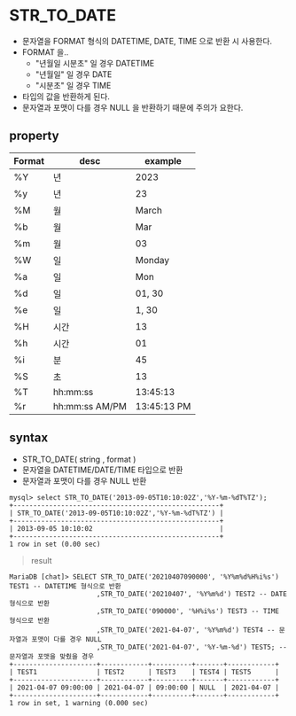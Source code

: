 # STR_TO_DATE
+ 문자열을 FORMAT 형식의 DATETIME, DATE, TIME 으로 반환 시 사용한다.
+ FORMAT 을..
  + "년월일 시분초" 일 경우 DATETIME
  + "년월일" 일 경우 DATE
  + "시분초" 일 경우 TIME
+ 타입의 값을 반환하게 된다.
+ 문자열과 포맷이 다를 경우 NULL 을 반환하기 때문에 주의가 요한다.

## property
| Format | desc | example |
|--------|------|---------|
| %Y | 년 | 2023 |
| %y | 년 | 23 |
| %M | 월 | March |
| %b | 월 | Mar |
| %m | 월 | 03 |
| %W | 일 | Monday |
| %a | 일 | Mon |
| %d | 일 | 01, 30 |
| %e | 일 | 1, 30 |
| %H | 시간 | 13 |
| %h | 시간 | 01 |
| %i | 분 | 45 |
| %S | 초 | 13 |
| %T | hh:mm:ss | 13:45:13 |
| %r | hh:mm:ss AM/PM | 13:45:13 PM |


## syntax
+ STR_TO_DATE( string , format )
+ 문자열을 DATETIME/DATE/TIME 타입으로 반환
+ 문자열과 포맷이 다를 경우 NULL 반환
``` 
mysql> select STR_TO_DATE('2013-09-05T10:10:02Z','%Y-%m-%dT%TZ');
+----------------------------------------------------+
| STR_TO_DATE('2013-09-05T10:10:02Z','%Y-%m-%dT%TZ') |
+----------------------------------------------------+
| 2013-09-05 10:10:02                                |
+----------------------------------------------------+
1 row in set (0.00 sec)
```
> result
```
MariaDB [chat]> SELECT STR_TO_DATE('20210407090000', '%Y%m%d%H%i%s') TEST1 -- DATETIME 형식으로 반환
                      ,STR_TO_DATE('20210407', '%Y%m%d') TEST2 -- DATE 형식으로 반환
                      ,STR_TO_DATE('090000', '%H%i%s') TEST3 -- TIME 형식으로 반환
                      ,STR_TO_DATE('2021-04-07', '%Y%m%d') TEST4 -- 문자열과 포맷이 다를 경우 NULL
                      ,STR_TO_DATE('2021-04-07', '%Y-%m-%d') TEST5; -- 문자열과 포맷을 맞췄을 경우
+---------------------+------------+----------+-------+------------+
| TEST1               | TEST2      | TEST3    | TEST4 | TEST5      |
+---------------------+------------+----------+-------+------------+
| 2021-04-07 09:00:00 | 2021-04-07 | 09:00:00 | NULL  | 2021-04-07 |
+---------------------+------------+----------+-------+------------+
1 row in set, 1 warning (0.000 sec)
```
